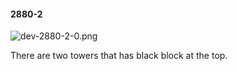 #### 2880-2
![dev-2880-2-0.png](https://github.com/lil-lab/nlvr/raw/master/nlvr/dev/images/2/dev-2880-2-0.png "dev-2880-2-0.png")

There are two towers that has black block at the top.